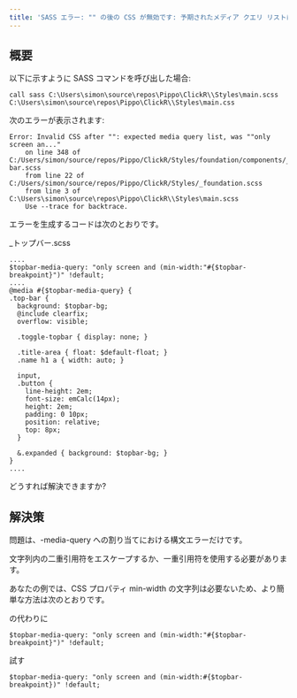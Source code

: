 ```yaml
---
title: 'SASS エラー: "" の後の CSS が無効です: 予期されたメディア クエリ リストは "" 画面のみでした..."'
---
```


## 概要
以下に示すように SASS コマンドを呼び出した場合:

```
call sass C:\Users\simon\source\repos\Pippo\ClickR\\Styles\main.scss C:\Users\simon\source\repos\Pippo\ClickR\\Styles\main.css

```
次のエラーが表示されます:

```
Error: Invalid CSS after "": expected media query list, was ""only screen an..."
    on line 348 of C:/Users/simon/source/repos/Pippo/ClickR/Styles/foundation/components/_top-bar.scss
    from line 22 of C:/Users/simon/source/repos/Pippo/ClickR/Styles/_foundation.scss
    from line 3 of C:\Users\simon\source\repos\Pippo\ClickR\\Styles\main.scss
    Use --trace for backtrace.

```
エラーを生成するコードは次のとおりです。

_トップバー.scss

```
....
$topbar-media-query: "only screen and (min-width:"#{$topbar-breakpoint}")" !default;
....
@media #{$topbar-media-query} {
.top-bar {
  background: $topbar-bg;
  @include clearfix;
  overflow: visible;

  .toggle-topbar { display: none; }

  .title-area { float: $default-float; }
  .name h1 a { width: auto; }

  input,
  .button {
    line-height: 2em;
    font-size: emCalc(14px);
    height: 2em;
    padding: 0 10px;
    position: relative;
    top: 8px;
  }

  &.expanded { background: $topbar-bg; }
}
....

```
どうすれば解決できますか?

## 解決策
問題は、-media-query への割り当てにおける構文エラーだけです。

文字列内の二重引用符をエスケープするか、一重引用符を使用する必要があります。

あなたの例では、CSS プロパティ min-width の文字列は必要ないため、より簡単な方法は次のとおりです。

の代わりに

```
$topbar-media-query: "only screen and (min-width:"#{$topbar-breakpoint}")" !default;

```
試す

```
$topbar-media-query: "only screen and (min-width:#{$topbar-breakpoint})" !default;

```
